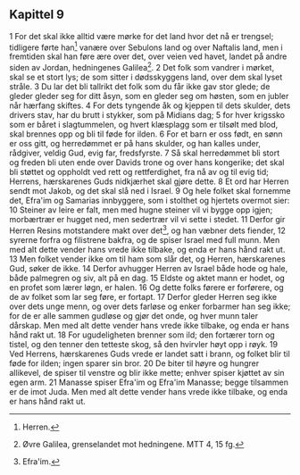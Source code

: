 ## Kapittel 9

1 For det skal ikke alltid være mørke for det land hvor det nå er trengsel; tidligere førte han[^1] vanære over Sebulons land og over Naftalis land, men i fremtiden skal han føre ære over det, over veien ved havet, landet på andre siden av Jordan, hedningenes Galilea[^2].
2 Det folk som vandrer i mørket, skal se et stort lys; de som sitter i dødsskyggens land, over dem skal lyset stråle.
3 Du lar det bli tallrikt det folk som du får ikke gav stor glede; de gleder gleder seg for ditt åsyn, som en gleder seg om høsten, som en jubler når hærfang skiftes.
4 For dets tyngende åk og kjeppen til dets skulder, dets drivers stav, har du brutt i stykker, som på Midians dag;
5 for hver krigssko som er båret i slagtummelen, og hvert klæsplagg som er tilsølt med blod, skal brennes opp og bli til føde for ilden.
6 For et barn er oss født, en sønn er oss gitt, og herredømmet er på hans skulder, og han kalles under, rådgiver, veldig Gud, evig far, fredsfyrste.
7 Så skal herredømmet bli stort og freden bli uten ende over Davids trone og over hans kongerike; det skal bli støttet og oppholdt ved rett og rettferdighet, fra nå av og til evig tid; Herrens, hærskarenes Guds nidkjærhet skal gjøre dette.
8 Et ord har Herren sendt mot Jakob, og det skal slå ned i Israel.
9 Og hele folket skal fornemme det, Efra'im og Samarias innbyggere, som i stolthet og hjertets overmot sier:
10 Steiner av leire er falt, men med hugne steiner vil vi bygge opp igjen; morbærtrær er hugget ned, men sedertrær vil vi sette i stedet.
11 Derfor gir Herren Resins motstandere makt over det[^3], og han væbner dets fiender,
12 syrerne forfra og filistrene bakfra, og de spiser Israel med full munn. Men med alt dette vender hans vrede ikke tilbake, og enda er hans hånd rakt ut.
13 Men folket vender ikke om til ham som slår det, og Herren, hærskarenes Gud, søker de ikke.
14 Derfor avhugger Herren av Israel både hode og hale, både palmegren og siv, alt på en dag.
15 Eldste og aktet mann er hodet, og en profet som lærer løgn, er halen.
16 Og dette folks førere er forførere, og de av folket som lar seg føre, er fortapt.
17 Derfor gleder Herren seg ikke over dets unge menn, og over dets farløse og enker forbarmer han seg ikke; for de er alle sammen gudløse og gjør det onde, og hver munn taler dårskap. Men med alt dette vender hans vrede ikke tilbake, og enda er hans hånd rakt ut.
18 For ugudeligheten brenner som ild; den fortærer torn og tistel, og den tenner den tetteste skog, så den hvirvler høyt opp i røyk.
19 Ved Herrens, hærskarenes Guds vrede er landet satt i brann, og folket blir til føde for ilden; ingen sparer sin bror.
20 De biter til høyre og hungrer allikevel, de spiser til venstre og blir ikke mette; enhver spiser kjøttet av sin egen arm.
21 Manasse spiser Efra'im og Efra'im Manasse; begge tilsammen er de imot Juda. Men med alt dette vender hans vrede ikke tilbake, og enda er hans hånd rakt ut.

[^1]:  Herren.
[^2]:  Øvre Galilea, grenselandet mot hedningene. MTT 4, 15 fg.
[^3]:  Efra'im.

